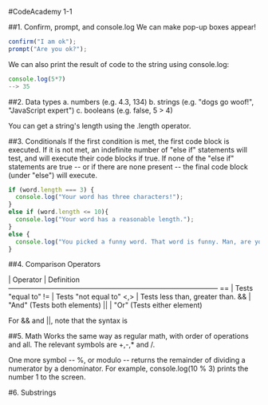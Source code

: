 #CodeAcademy 1-1

##1. Confirm, prompt, and console.log
We can make pop-up boxes appear!
```JavaScript
confirm("I am ok");
prompt("Are you ok?");
```
We can also print the result of code to the string using console.log:
```JavaScript
console.log(5*7)
--> 35
```

##2. Data types
a. numbers (e.g. 4.3, 134)
b. strings (e.g. "dogs go woof!", "JavaScript expert")
c. booleans (e.g. false, 5 > 4)

You can get a string's length using the .length operator.

##3. Conditionals
If the first condition is met, the first code block is executed. If it is not met, an indefinite number of "else if" statements will test, and will execute their code blocks if true. If none of the "else if" statements are true -- or if there are none present -- the final code block (under "else") will execute.
```JavaScript
if (word.length === 3) {
  console.log("Your word has three characters!");
}
else if (word.length <= 10){
  console.log("Your word has a reasonable length.");
}
else {
  console.log("You picked a funny word. That word is funny. Man, are you a funny person.");
}
```
##4. Comparison Operators

| Operator | Definition
——————————————————————————————
    ==     | Tests "equal to"
    !=     | Tests "not equal to"
    <,>    | Tests less than, greater than.
    &&     | "And" (Tests both elements)
    ||     | "Or" (Tests either element)

For && and ||, note that the syntax is

##5. Math
Works the same way as regular math, with order of operations and all. The relevant symbols are +,-,* and /.

One more symbol -- %, or modulo -- returns the remainder of dividing a numerator by a denominator. For example, console.log(10 % 3) prints the number 1 to the screen.

#6. Substrings
